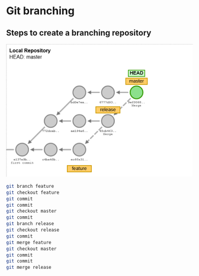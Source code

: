 # Git branching

## Steps to create a branching repository

![git-flows](git-flow.png)

```bash
git branch feature
git checkout feature
git commit
git commit
git checkout master
git commit
git branch release
git checkout release
git commit
git merge feature
git checkout master
git commit
git commit
git merge release
```
